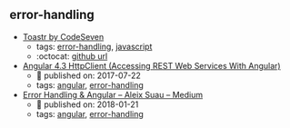 error-handling 
---
* [Toastr by CodeSeven](https://codeseven.github.io/toastr/)
    * tags: [error-handling](../tags/error-handling.md), [javascript](../tags/javascript.md)
    * :octocat: [github url](https://github.com/CodeSeven/toastr)
* [Angular 4.3 HttpClient (Accessing REST Web Services With Angular)](https://medium.com/codingthesmartway-com-blog/angular-4-3-httpclient-accessing-rest-web-services-with-angular-2305b8fd654b)
    * :calendar: published on: 2017-07-22
    * tags: [angular](../tags/angular.md), [error-handling](../tags/error-handling.md)
* [Error Handling & Angular – Aleix Suau – Medium](https://medium.com/@aleixsuau/error-handling-angular-859d529fa53a)
    * :calendar: published on: 2018-01-21
    * tags: [angular](../tags/angular.md), [error-handling](../tags/error-handling.md)
